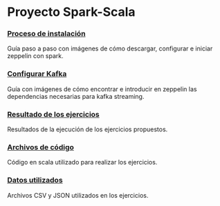 # Proyecto Spark-Scala

### [Proceso de instalación](../tree/master/Install%2BConfigure)
Guía paso a paso con imágenes de cómo descargar, configurar e iniciar zeppelin con spark.
### [Configurar Kafka](../tree/master/KafkaConfigure)
Guía con imágenes de cómo encontrar e introducir en zeppelin las dependencias necesarias para kafka streaming.
### [Resultado de los ejercicios](../tree/master/Ejericios)
Resultados de la ejecución de los ejercicios propuestos.
### [Archivos de código](../tree/master/Codigo)
Código en scala utilizado para realizar los ejercicios.
### [Datos utilizados](../tree/master/datos)
Archivos CSV y JSON utilizados en los ejercicios.